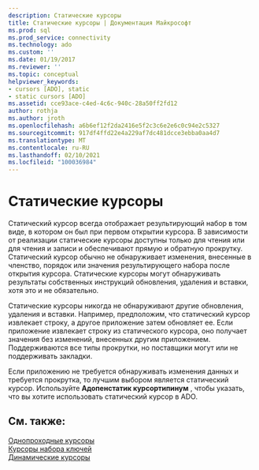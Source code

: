 ```yaml
---
description: Статические курсоры
title: Статические курсоры | Документация Майкрософт
ms.prod: sql
ms.prod_service: connectivity
ms.technology: ado
ms.custom: ''
ms.date: 01/19/2017
ms.reviewer: ''
ms.topic: conceptual
helpviewer_keywords:
- cursors [ADO], static
- static cursors [ADO]
ms.assetid: cce93ace-c4ed-4c6c-940c-28a50ff2fd12
author: rothja
ms.author: jroth
ms.openlocfilehash: a6b6ef12f2da2416e5f2c3c6e2e6c0c94e2c5327
ms.sourcegitcommit: 917df4ffd22e4a229af7dc481dcce3ebba0aa4d7
ms.translationtype: MT
ms.contentlocale: ru-RU
ms.lasthandoff: 02/10/2021
ms.locfileid: "100036984"
---
```

# <a name="static-cursors"></a>Статические курсоры
Статический курсор всегда отображает результирующий набор в том виде, в котором он был при первом открытии курсора. В зависимости от реализации статические курсоры доступны только для чтения или для чтения и записи и обеспечивают прямую и обратную прокрутку. Статический курсор обычно не обнаруживает изменения, внесенные в членство, порядок или значения результирующего набора после открытия курсора. Статические курсоры могут обнаруживать результаты собственных инструкций обновления, удаления и вставки, хотя это и не обязательно.  
  
 Статические курсоры никогда не обнаруживают другие обновления, удаления и вставки. Например, предположим, что статический курсор извлекает строку, а другое приложение затем обновляет ее. Если приложение извлекает строку из статического курсора, оно получает значения без изменений, внесенных другим приложением. Поддерживаются все типы прокрутки, но поставщики могут или не поддерживать закладки.  
  
 Если приложению не требуется обнаруживать изменения данных и требуется прокрутка, то лучшим выбором является статический курсор. Используйте **Адопенстатик курсортипинум** , чтобы указать, что вы хотите использовать статический курсор в ADO.  
  
## <a name="see-also"></a>См. также:  
 [Однопроходные курсоры](../../../ado/guide/data/forward-only-cursors.md)   
 [Курсоры набора ключей](../../../ado/guide/data/keyset-cursors.md)   
 [Динамические курсоры](../../../ado/guide/data/dynamic-cursors.md)
